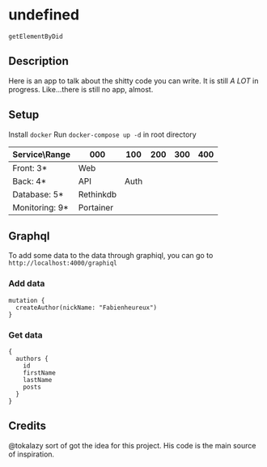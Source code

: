 # undefined
`getElementByDid`

## Description
Here is an app to talk about the shitty code you can write.
It is still *A LOT* in progress.
Like...there is still no app, almost.


## Setup
Install `docker`
Run `docker-compose up -d` in root directory

| Service\Range   | 000         | 100   | 200   | 300   | 400   |
|---------------- |-----------  |------ |-----  |-----  |-----  |
| Front: 3*       | Web         |       |       |       |       |
| Back: 4*        | API         | Auth  |       |       |       |
| Database: 5*    | Rethinkdb   |       |       |       |       |
| Monitoring: 9*  | Portainer   |       |       |       |       |

## Graphql
To add some data to the data through graphiql, you can go to `http://localhost:4000/graphiql`

### Add data
```
mutation {
  createAuthor(nickName: "Fabienheureux")
}
```

### Get data
```
{
  authors {
    id
    firstName
    lastName
    posts
  }
}
```

## Credits
@tokalazy sort of got the idea for this project.
His code is the main source of inspiration.


